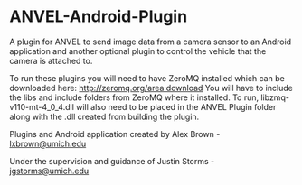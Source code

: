 # ANVEL-Android-Plugin
A plugin for ANVEL to send image data from a camera sensor to an Android application and another optional plugin to control the vehicle that the camera is attached to.

To run these plugins you will need to have ZeroMQ installed which can be downloaded here: http://zeromq.org/area:download
You will have to include the libs and include folders from ZeroMQ where it installed. To run, libzmq-v110-mt-4_0_4.dll will also need to be placed in the ANVEL Plugin folder along with the .dll created from building the plugin.

Plugins and Android application created by Alex Brown - lxbrown@umich.edu

Under the supervision and guidance of Justin Storms - jgstorms@umich.edu
